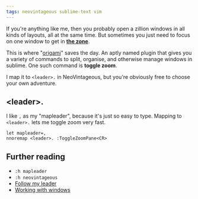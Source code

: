 ```yaml
---
tags: neovintageous sublime-text vim
---
```


If you're anything like me, then you probably open a zillion windows in all kinds of layouts, all at the same time. But sometimes you just need to focus on one window to get in **[the zone](https://www.brainpickings.org/2014/12/05/peter-turchi-a-muse-a-maze-book-flow/)**.

This is where "[origami](https://packagecontrol.io/packages/Origami)" saves the day. An aptly named plugin that gives you a variety of commands to split, organise, and otherwise manage windows in sublime. One such command is **toggle zoom**.

I map it to `<leader>.` in NeoVintageous, but you're obviously free to choose your own adventure.

## \<leader\>.

I like `,` as my "mapleader", because it's just so easy to type. Mapping to `<leader>.` lets me toggle zoom very fast.

```viml
let mapleader=,
nnoremap <leader>. :ToggleZoomPane<CR>
```

## Further reading

* `:h mapleader`
* `:h neovintageous`
* [Follow my leader](http://vimcasts.org/blog/2014/02/follow-my-leader/)
* [Working with windows](http://vimcasts.org/episodes/working-with-windows/)
